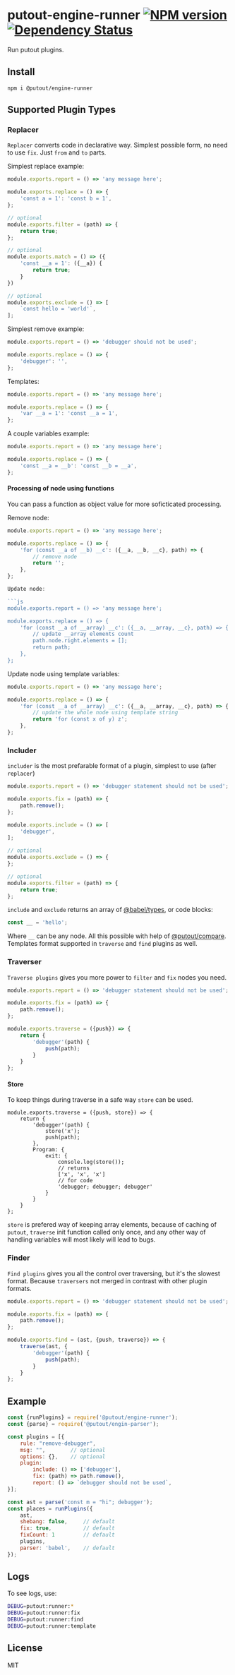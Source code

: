 # putout-engine-runner [![NPM version][NPMIMGURL]][NPMURL] [![Dependency Status][DependencyStatusIMGURL]][DependencyStatusURL]

[NPMIMGURL]:                https://img.shields.io/npm/v/@putout/engine-runner.svg?style=flat&longCache=true
[NPMURL]:                   https://npmjs.org/package/@putout/engine-runner"npm"

[DependencyStatusURL]:      https://david-dm.org/coderaiser/putout?path=packages/engine-runner
[DependencyStatusIMGURL]:   https://david-dm.org/coderaiser/putout.svg?path=packages/engine-runner

Run putout plugins.

## Install

```
npm i @putout/engine-runner
```

## Supported Plugin Types

### Replacer

`Replacer` converts code in declarative way. Simplest possible form, no need to use `fix`. Just `from` and `to` parts.

Simplest replace example:

```js
module.exports.report = () => 'any message here';

module.exports.replace = () => {
    'const a = 1': 'const b = 1',
};

// optional
module.exports.filter = (path) => {
    return true;
};

// optional
module.exports.match = () => ({
    'const __a = 1': ({__a}) {
        return true;
    }
})

// optional
module.exports.exclude = () => [
    `const hello = 'world'`,
];
```

Simplest remove example:

```js
module.exports.report = () => 'debugger should not be used';

module.exports.replace = () => {
    'debugger': '',
};
```

Templates:

```js
module.exports.report = () => 'any message here';

module.exports.replace = () => {
    'var __a = 1': 'const __a = 1',
};
```

A couple variables example:

```js
module.exports.report = () => 'any message here';

module.exports.replace = () => {
    'const __a = __b': 'const __b = __a',
};
```

#### Processing of node using functions

You can pass a function as object value for more soficticated processing.

Remove node:

```js
module.exports.report = () => 'any message here';

module.exports.replace = () => {
    'for (const __a of __b) __c': ({__a, __b, __c}, path) => {
        // remove node
        return '';
    },
};

Update node:

```js
module.exports.report = () => 'any message here';

module.exports.replace = () => {
    'for (const __a of __array) __c': ({__a, __array, __c}, path) => {
        // update __array elements count
        path.node.right.elements = [];
        return path;
    },
};
```

Update node using template variables:

```js
module.exports.report = () => 'any message here';

module.exports.replace = () => {
    'for (const __a of __array) __c': ({__a, __array, __c}, path) => {
        // update the whole node using template string
        return 'for (const x of y) z';
    },
};
```

### Includer

`includer` is the most prefarable format of a plugin, simplest to use (after `replacer`)

```js
module.exports.report = () => 'debugger statement should not be used';

module.exports.fix = (path) => {
    path.remove();
};

module.exports.include = () => [
    'debugger',
];

// optional
module.exports.exclude = () => {
};

// optional
module.exports.filter = (path) => {
    return true;
};
```

`include` and `exclude` returns an array of [@babel/types](https://babeljs.io/docs/en/babel-types), or code blocks:

```js
const __ = 'hello';
```

Where `__` can be any node. All this possible with help of [@putout/compare](https://github.com/coderaiser/putout/tree/master/packages/compare). Templates format supported in `traverse` and `find` plugins as well.

### Traverser

`Traverse plugins` gives you more power to `filter` and `fix` nodes you need.

```js
module.exports.report = () => 'debugger statement should not be used';

module.exports.fix = (path) => {
    path.remove();
};

module.exports.traverse = ({push}) => {
    return {
        'debugger'(path) {
            push(path);
        }
    }
};
```

#### Store

To keep things during traverse in a safe way `store` can be used.

```
module.exports.traverse = ({push, store}) => {
    return {
        'debugger'(path) {
            store('x');
            push(path);
        },
        Program: {
            exit: {
                console.log(store());
                // returns
                ['x', 'x', 'x']
                // for code
                'debugger; debugger; debugger'
            }
        }
    }
};
```

`store` is prefered way of keeping array elements, because of caching of `putout`, `traverse` init function called only once, and any other way
of handling variables will most likely will lead to bugs.

### Finder

`Find plugins` gives you all the control over traversing, but it's the slowest format.
Because `traversers` not merged in contrast with other plugin formats.

```js
module.exports.report = () => 'debugger statement should not be used';

module.exports.fix = (path) => {
    path.remove();
};

module.exports.find = (ast, {push, traverse}) => {
    traverse(ast, {
        'debugger'(path) {
            push(path);
        }
    }
};
```

## Example

```js
const {runPlugins} = require('@putout/engine-runner');
const {parse} = require('@putout/engin-parser');

const plugins = [{
    rule: "remove-debugger",
    msg: "",        // optional
    options: {},    // optional
    plugin:
        include: () => ['debugger'],
        fix: (path) => path.remove(),
        report: () => `debugger should not be used`,
}];

const ast = parse('const m = "hi"; debugger');
const places = runPlugins({
    ast,
    shebang: false,     // default
    fix: true,          // default
    fixCount: 1         // default
    plugins,
    parser: 'babel',    // default
});
```

## Logs

To see logs, use:

```sh
DEBUG=putout:runner:*
DEBUG=putout:runner:fix
DEBUG=putout:runner:find
DEBUG=putout:runner:template
```

## License

MIT

